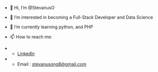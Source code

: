 - 👋 Hi, I’m @StevanusO
- 👀 I’m interested in becoming a Full-Stack Developer and Data Science
- 🌱 I’m currently learning python, and PHP
- 📫 How to reach me:
- - [Linkedln](www.linkedin.com/in/stevanusong)

- - Email : stevanusong8@gmail.com

<!---
StevanusO/StevanusO is a ✨ special ✨ repository because its `README.md` (this file) appears on your GitHub profile.
You can click the Preview link to take a look at your changes.
--->
